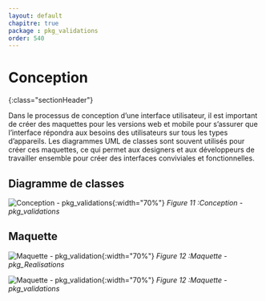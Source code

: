 ```yaml
---
layout: default
chapitre: true
package : pkg_validations
order: 540
---
```




# Conception
{:class="sectionHeader"}

<!-- note -->

Dans le processus de conception d’une interface utilisateur, il est important de créer des maquettes pour les versions web et mobile pour s’assurer que l’interface répondra aux besoins des utilisateurs sur tous les types d’appareils. Les diagrammes UML de classes sont souvent utilisés pour créer ces maquettes, ce qui permet aux designers et aux développeurs de travailler ensemble pour créer des interfaces conviviales et fonctionnelles.

<!-- new slide -->




## Diagramme de classes 

![Conception - pkg_validations ](/soli-lms/diagrammes/pkg_validations/classes_pkg_validations.svg){:width="70%"}
*Figure 11 :Conception - pkg_validations*


<!-- new slide -->

## Maquette

![Maquette - pkg_validation ](/soli-lms/pkg_validations/Conception/images/Maqu1.png){:width="70%"}
*Figure 12 :Maquette - pkg_Realisations*


![Maquette - pkg_validation ](/soli-lms/pkg_validations/Conception/images/Maqu2.png){:width="70%"}
*Figure 12 :Maquette - pkg_validations*



